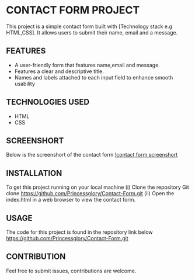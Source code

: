 # CONTACT FORM PROJECT

This project is a simple contact form built with [Technology stack e.g HTML,CSS]. It allows users to submit their name, email and a message.

## FEATURES

- A user-friendly form that features name,email and message.
- Features a clear and descriptive title.
- Names and labels attached to each input field to enhance smooth usability

## TECHNOLOGIES USED

- HTML
- CSS

## SCREENSHORT

Below is the screenshort of the contact form
[!contact form screenshort](images/Contact-form%20screenshort.PNG)

## INSTALLATION

To get this project running on your local machine
(i) Clone the repository
Git clone https://github.com/Princessglory/Contact-Form.git
(ii) Open the index.html in a web browser to view the contact form.

## USAGE

The code for this project is found in the repository link below
https://github.com/Princessglory/Contact-Form.git

## CONTRIBUTION

Feel free to submit issues, contributions are welcome.
